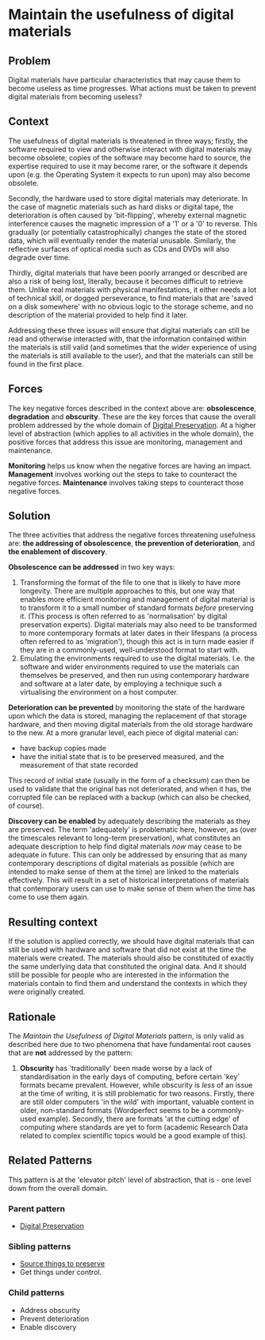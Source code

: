 # Maintain the usefulness of digital materials

## Problem

Digital materials have particular characteristics that may cause them to become useless as time progresses. What actions must be taken to prevent digital materials from becoming useless?

## Context

The usefulness of digital materials is threatened in three ways; firstly, the software required to view and otherwise interact with digital materials may become obsolete; copies of the software may become hard to source, the expertise required to use it may become rarer, or the software it depends upon (e.g. the Operating System it expects to run upon) may also become obsolete. 

Secondly, the hardware used to store digital materials may deteriorate. In the case of magnetic materials such as hard disks or digital tape, the deterioration is often caused by 'bit-flipping', whereby external magnetic interference causes the magnetic impression of a '1' or a '0' to reverse. This gradually (or potentially catastrophically) changes the state of the stored data, which will eventually render the material unusable. Similarly, the reflective surfaces of optical media such as CDs and DVDs will also degrade over time.

Thirdly, digital materials that have been poorly arranged or described are also a risk of being lost, literally, because it becomes difficult to retrieve them. Unlike real materials with physical manifestations, it either needs a lot of technical skill, or dogged perseverance, to find materials that are 'saved on a disk somewhere' with no obvious logic to the storage scheme, and no description of the material provided to help find it later.

Addressing these three issues will ensure that digital materials can still be read and otherwise interacted with, that the information contained within the materials is still valid (and sometimes that the wider experience of using the materials is still available to the user), and that the materials can still be found in the first place.

## Forces

The key negative forces described in the context above are: **obsolescence**, **degradation** and **obscurity**. These are the key forces that cause the overall problem addressed by the whole domain of [Digital Preservation](DigitalPreservation.md). At a higher level of abstraction (which applies to all activities in the whole domain), the positive forces that address this issue are monitoring, management and maintenance.

**Monitoring** helps us know when the negative forces are having an impact. **Management** involves working out the steps to take to counteract the negative forces. **Maintenance** involves taking steps to counteract those negative forces.


## Solution

The three activities that address the negative forces threatening usefulness are: **the addressing of obsolescence**, **the prevention of deterioration**, and **the enablement of discovery**. 

**Obsolescence can be addressed** in two key ways:

1. Transforming the format of the file to one that is likely to have more longevity. There are multiple approaches to this, but one way that enables more efficient monitoring and management of digital material is to transform it to a small number of standard formats *before* preserving it. (This process is often referred to as 'normalisation' by digital preservation experts). Digital materials may also need to be transformed to more contemporary formats at later dates in their lifespans (a process often referred to as 'migration'), though this act is in turn made easier if they are in a commonly-used, well-understood format to start with. 
2. Emulating the environments required to use the digital materials. I.e. the software and wider environments required to use the materials can themselves be preserved, and then run using contemporary hardware and software at a later date, by employing a technique such a virtualising the environment on a host computer.

**Deterioration can be prevented** by monitoring the state of the hardware upon which the data is stored, managing the replacement of that storage hardware, and then moving digital materials from the old storage hardware to the new. At a more granular level, each piece of digital material can: 

* have backup copies made
* have the initial state that is to be preserved measured, and the measurement of that state recorded 

This record of initial state (usually in the form of a checksum) can then be used to validate that the original has not deteriorated, and when it has, the corrupted file can be replaced with a backup (which can also be checked, of course).

**Discovery can be enabled** by adequately describing the materials as they are preserved. The term 'adequately' is problematic here, however, as (over the timescales relevant to long-term preservation), what constitutes an adequate description to help find digital materials *now* may cease to be adequate in future. This can only be addressed by ensuring that as many contemporary descriptions of digital materials as possible (which are intended to make sense of them at the time) are linked to the materials effectively. This will result in a set of historical interpretations of materials that contemporary users can use to make sense of them when the time has come to use them again.

## Resulting context

If the solution is applied correctly, we should have digital materials that can still be used with hardware and software that did not exist at the time the materials were created. The materials should also be constituted of exactly the same underlying data that constituted the original data. And it should still be possible for people who are interested in the information the materials contain to find them and understand the contexts in which they were originally created.

## Rationale

The *Maintain the Usefulness of Digital Materials* pattern, is only valid as described here due to two phenomena that have fundamental root causes that are **not** addressed by the pattern:

1. **Obscurity** has 'traditionally' been made worse by a lack of standardisation in the early days of computing, before certain 'key' formats became prevalent. However, while obscurity is *less* of an issue at the time of writing, it is still problematic for two reasons. Firstly, there are still older computers 'in the wild' with important, valuable content in older, non-standard formats (Wordperfect seems to be a commonly-used example). Secondly, there are formats 'at the cutting edge' of computing where standards are yet to form (academic Research Data related to complex scientific topics would be a good example of this).

## Related Patterns

This pattern is at the 'elevator pitch' level of abstraction, that is - one level down from the overall domain.

### Parent pattern

* [Digital Preservation](DigitalPreservation.md)

### Sibling patterns

* [Source things to preserve](SourceThingsToPreserve.md)
* Get things under control.

### Child patterns

* Address obscurity
* Prevent deterioration
* Enable discovery